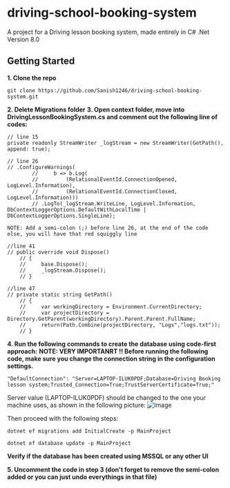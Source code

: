 # driving-school-booking-system
 A project for a Driving lesson booking system, made entirely in C# .Net Version 8.0

## Getting Started

**1. Clone the repo**
```
git clone https://github.com/Sanish1246/driving-school-booking-system.git
```

**2. Delete Migrations folder**
**3. Open context folder, move into DrivingLessonBookingSystem.cs and comment out the following line of codes:**

```
// line 15
private readonly StreamWriter _logStream = new StreamWriter(GetPath(), append: true);

// line 26
// .ConfigureWarnings(
        //     b => b.Log(
        //         (RelationalEventId.ConnectionOpened, LogLevel.Information),
        //         (RelationalEventId.ConnectionClosed, LogLevel.Information)))
        // .LogTo(_logStream.WriteLine, LogLevel.Information, DbContextLoggerOptions.DefaultWithLocalTime | DbContextLoggerOptions.SingleLine);

NOTE: Add a semi-colon (;) before line 26, at the end of the code else, you will have that red squiggly line

//line 41
// public override void Dispose()
    // {
    //     base.Dispose();
    //     _logStream.Dispose();
    // }

//line 47
// private static string GetPath()
    // {
    //     var workingDirectory = Environment.CurrentDirectory;
    //     var projectDirectory = Directory.GetParent(workingDirectory).Parent.Parent.FullName;
    //     return(Path.Combine(projectDirectory, "Logs","logs.txt"));
    // }
```

**4. Run the following commands to create the database using code-first approach:**
**NOTE: VERY IMPORTANRT !! Before running the following code, make sure you change the connection string in the configuration settings.**
```
"DefaultConnection": "Server=LAPTOP-ILUK0PDF;Database=Driving Booking lesson system;Trusted_Connection=True;TrustServerCertificate=True;"
```
 Server value (LAPTOP-ILUK0PDF) should be changed to the one your machine uses, as shown in the following picture:
![Image](https://github.com/user-attachments/assets/6ebb7dae-f7f1-43df-a5b3-71aa4802ebb8)

Then proceed with the following steps:

```
dotnet ef migrations add InitialCreate -p MainProject

dotnet ef database update -p MainProject

```
**Verify if the database has been created using MSSQL or any other UI**

**5. Uncomment the code in step 3 (don't forget to remove the semi-colon added or you can just undo everythings in that file)**





